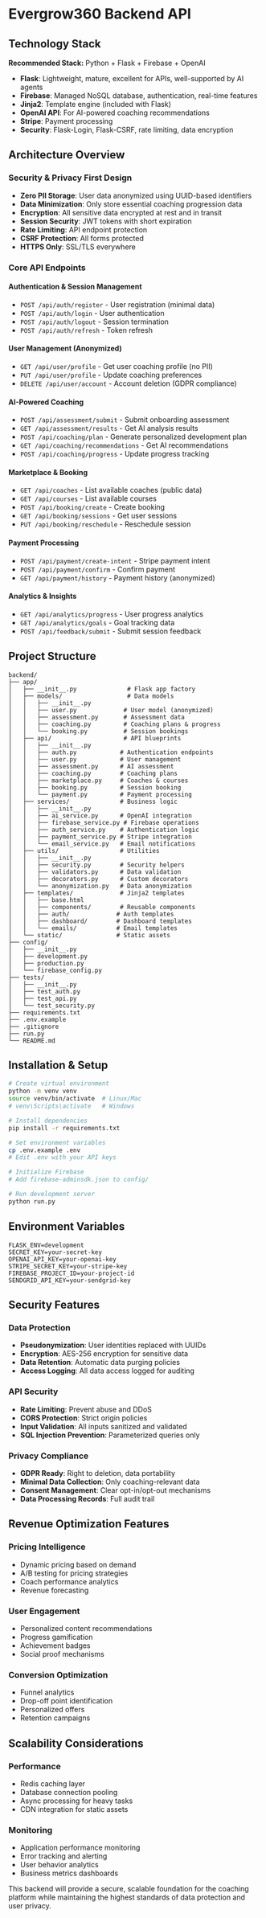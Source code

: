 # Evergrow360 Backend API

## Technology Stack

**Recommended Stack:** Python + Flask + Firebase + OpenAI
- **Flask**: Lightweight, mature, excellent for APIs, well-supported by AI agents
- **Firebase**: Managed NoSQL database, authentication, real-time features
- **Jinja2**: Template engine (included with Flask)
- **OpenAI API**: For AI-powered coaching recommendations
- **Stripe**: Payment processing
- **Security**: Flask-Login, Flask-CSRF, rate limiting, data encryption

## Architecture Overview

### Security & Privacy First Design
- **Zero PII Storage**: User data anonymized using UUID-based identifiers
- **Data Minimization**: Only store essential coaching progression data
- **Encryption**: All sensitive data encrypted at rest and in transit
- **Session Security**: JWT tokens with short expiration
- **Rate Limiting**: API endpoint protection
- **CSRF Protection**: All forms protected
- **HTTPS Only**: SSL/TLS everywhere

### Core API Endpoints

#### Authentication & Session Management
- `POST /api/auth/register` - User registration (minimal data)
- `POST /api/auth/login` - User authentication
- `POST /api/auth/logout` - Session termination
- `POST /api/auth/refresh` - Token refresh

#### User Management (Anonymized)
- `GET /api/user/profile` - Get user coaching profile (no PII)
- `PUT /api/user/profile` - Update coaching preferences
- `DELETE /api/user/account` - Account deletion (GDPR compliance)

#### AI-Powered Coaching
- `POST /api/assessment/submit` - Submit onboarding assessment
- `GET /api/assessment/results` - Get AI analysis results
- `POST /api/coaching/plan` - Generate personalized development plan
- `GET /api/coaching/recommendations` - Get AI recommendations
- `POST /api/coaching/progress` - Update progress tracking

#### Marketplace & Booking
- `GET /api/coaches` - List available coaches (public data)
- `GET /api/courses` - List available courses
- `POST /api/booking/create` - Create booking
- `GET /api/booking/sessions` - Get user sessions
- `PUT /api/booking/reschedule` - Reschedule session

#### Payment Processing
- `POST /api/payment/create-intent` - Stripe payment intent
- `POST /api/payment/confirm` - Confirm payment
- `GET /api/payment/history` - Payment history (anonymized)

#### Analytics & Insights
- `GET /api/analytics/progress` - User progress analytics
- `GET /api/analytics/goals` - Goal tracking data
- `POST /api/feedback/submit` - Submit session feedback

## Project Structure

```
backend/
├── app/
│   ├── __init__.py              # Flask app factory
│   ├── models/                  # Data models
│   │   ├── __init__.py
│   │   ├── user.py             # User model (anonymized)
│   │   ├── assessment.py       # Assessment data
│   │   ├── coaching.py         # Coaching plans & progress
│   │   └── booking.py          # Session bookings
│   ├── api/                    # API blueprints
│   │   ├── __init__.py
│   │   ├── auth.py            # Authentication endpoints
│   │   ├── user.py            # User management
│   │   ├── assessment.py      # AI assessment
│   │   ├── coaching.py        # Coaching plans
│   │   ├── marketplace.py     # Coaches & courses
│   │   ├── booking.py         # Session booking
│   │   └── payment.py         # Payment processing
│   ├── services/              # Business logic
│   │   ├── __init__.py
│   │   ├── ai_service.py      # OpenAI integration
│   │   ├── firebase_service.py # Firebase operations
│   │   ├── auth_service.py    # Authentication logic
│   │   ├── payment_service.py # Stripe integration
│   │   └── email_service.py   # Email notifications
│   ├── utils/                 # Utilities
│   │   ├── __init__.py
│   │   ├── security.py        # Security helpers
│   │   ├── validators.py      # Data validation
│   │   ├── decorators.py      # Custom decorators
│   │   └── anonymization.py   # Data anonymization
│   ├── templates/             # Jinja2 templates
│   │   ├── base.html
│   │   ├── components/        # Reusable components
│   │   ├── auth/             # Auth templates
│   │   ├── dashboard/        # Dashboard templates
│   │   └── emails/           # Email templates
│   └── static/               # Static assets
├── config/
│   ├── __init__.py
│   ├── development.py
│   ├── production.py
│   └── firebase_config.py
├── tests/
│   ├── __init__.py
│   ├── test_auth.py
│   ├── test_api.py
│   └── test_security.py
├── requirements.txt
├── .env.example
├── .gitignore
├── run.py
└── README.md
```

## Installation & Setup

```bash
# Create virtual environment
python -m venv venv
source venv/bin/activate  # Linux/Mac
# venv\Scripts\activate   # Windows

# Install dependencies
pip install -r requirements.txt

# Set environment variables
cp .env.example .env
# Edit .env with your API keys

# Initialize Firebase
# Add firebase-adminsdk.json to config/

# Run development server
python run.py
```

## Environment Variables

```
FLASK_ENV=development
SECRET_KEY=your-secret-key
OPENAI_API_KEY=your-openai-key
STRIPE_SECRET_KEY=your-stripe-key
FIREBASE_PROJECT_ID=your-project-id
SENDGRID_API_KEY=your-sendgrid-key
```

## Security Features

### Data Protection
- **Pseudonymization**: User identities replaced with UUIDs
- **Encryption**: AES-256 encryption for sensitive data
- **Data Retention**: Automatic data purging policies
- **Access Logging**: All data access logged for auditing

### API Security
- **Rate Limiting**: Prevent abuse and DDoS
- **CORS Protection**: Strict origin policies
- **Input Validation**: All inputs sanitized and validated
- **SQL Injection Prevention**: Parameterized queries only

### Privacy Compliance
- **GDPR Ready**: Right to deletion, data portability
- **Minimal Data Collection**: Only coaching-relevant data
- **Consent Management**: Clear opt-in/opt-out mechanisms
- **Data Processing Records**: Full audit trail

## Revenue Optimization Features

### Pricing Intelligence
- Dynamic pricing based on demand
- A/B testing for pricing strategies
- Coach performance analytics
- Revenue forecasting

### User Engagement
- Personalized content recommendations
- Progress gamification
- Achievement badges
- Social proof mechanisms

### Conversion Optimization
- Funnel analytics
- Drop-off point identification
- Personalized offers
- Retention campaigns

## Scalability Considerations

### Performance
- Redis caching layer
- Database connection pooling
- Async processing for heavy tasks
- CDN integration for static assets

### Monitoring
- Application performance monitoring
- Error tracking and alerting
- User behavior analytics
- Business metrics dashboards

This backend will provide a secure, scalable foundation for the coaching platform while maintaining the highest standards of data protection and user privacy.